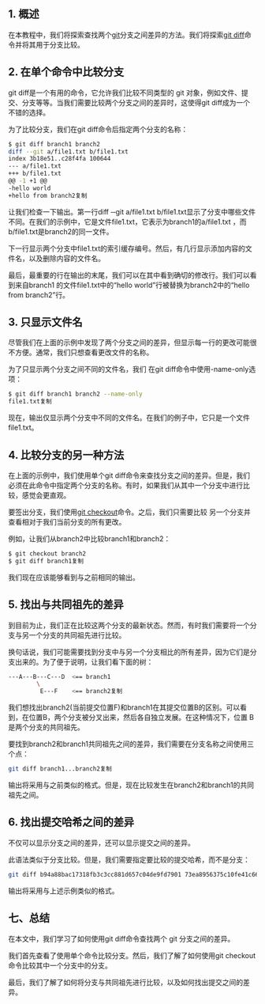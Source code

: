 ## 1. 概述

在本教程中，我们将探索查找两个[git](https://www.baeldung.com/git-guide#what-is-git)分支之间差异的方法。我们将探索[git diff](https://git-scm.com/docs/git-diff)命令并将其用于分支比较。

## 2. 在单个命令中比较分支

git diff是一个有用的命令，它允许我们比较不同类型的 git 对象，例如文件、提交、分支等等。当我们需要比较两个分支之间的差异时，这使得git diff成为一个不错的选择。

为了比较分支，我们在git diff命令后指定两个分支的名称：

```bash
$ git diff branch1 branch2 
diff --git a/file1.txt b/file1.txt
index 3b18e51..c28f4fa 100644
--- a/file1.txt
+++ b/file1.txt
@@ -1 +1 @@
-hello world
+hello from branch2复制
```

让我们检查一下输出。第一行diff ‐‐git a/file1.txt b/file1.txt显示了分支中哪些文件不同。在我们的示例中，它是文件file1.txt，它表示为branch1的a/file1.txt ，而b/file1.txt是branch2的同一文件。

下一行显示两个分支中file1.txt的索引缓存编号。然后，有几行显示添加内容的文件名，以及删除内容的文件名。

最后，最重要的行在输出的末尾，我们可以在其中看到确切的修改行。我们可以看到来自branch1 的文件file1.txt中的“hello world”行被替换为branch2中的“hello from branch2”行。

## 3. 只显示文件名

尽管我们在上面的示例中发现了两个分支之间的差异，但显示每一行的更改可能很不方便。通常，我们只想查看更改文件的名称。

为了只显示两个分支之间不同的文件名，我们 在git diff命令中使用-name-only选项：

```bash
$ git diff branch1 branch2 --name-only
file1.txt复制
```

现在，输出仅显示两个分支中不同的文件名。在我们的例子中，它只是一个文件file1.txt。

## 4. 比较分支的另一种方法

在上面的示例中，我们使用单个git diff命令来查找分支之间的差异。但是，我们必须在此命令中指定两个分支的名称。有时，如果我们从其中一个分支中进行比较，感觉会更直观。

要签出分支，我们使用[git checkout](https://git-scm.com/docs/git-checkout)命令。之后，我们只需要比较 另一个分支并查看相对于我们当前分支的所有更改。

例如，让我们从branch2中比较branch1和branch2：

```bash
$ git checkout branch2 
$ git diff branch1复制
```

我们现在应该能够看到与之前相同的输出。

## 5. 找出与共同祖先的差异

到目前为止，我们正在比较这两个分支的最新状态。然而，有时我们需要将一个分支与另一个分支的共同祖先进行比较。

换句话说，我们可能需要找到分支中与另一个分支相比的所有差异，因为它们是分支出来的。为了便于说明，让我们看下面的树：

```bash
---A---B---C---D  <== branch1
        \
         E---F    <== branch2复制
```

我们想找出branch2(当前提交位置F)和branch1在其提交位置B的区别。可以看到，在位置B，两个分支被分叉出来，然后各自独立发展。在这种情况下，位置 B 是两个分支的共同祖先。

要找到branch2和branch1共同祖先之间的差异，我们需要在分支名称之间使用三个点：

```bash
git diff branch1...branch2复制
```

输出将采用与之前类似的格式。但是，现在比较发生在branch2和branch1的共同祖先之间。

## 6. 找出提交哈希之间的差异

不仅可以显示分支之间的差异，还可以显示提交之间的差异。

此语法类似于分支比较。但是，我们需要指定要比较的提交哈希，而不是分支：

```bash
git diff b94a88bac17318fb3c3cc881d657c04de9fd7901 73ea8956375c10fe41c669ba8c6f6f9e01490452复制
```

输出将采用与上述示例类似的格式。

## 七、总结

在本文中，我们学习了如何使用git diff命令查找两个 git 分支之间的差异。

我们首先查看了使用单个命令比较分支。然后，我们了解了如何使用git checkout命令比较其中一个分支中的分支。

最后，我们了解了如何将分支与共同祖先进行比较，以及如何找出提交之间的差异。